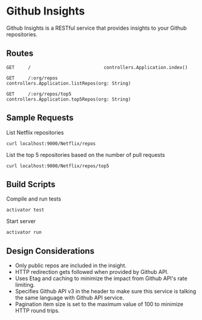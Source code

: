 Github Insights
=================================

Github Insights is a RESTful service that provides insights to your Github repositories.

## Routes
```
GET     /                           controllers.Application.index()

GET     /:org/repos                 controllers.Application.listRepos(org: String)

GET     /:org/repos/top5            controllers.Application.top5Repos(org: String)
```

## Sample Requests
List Netflix repositories
```
curl localhost:9000/Netflix/repos
```

List the top 5 repositories based on the number of pull requests
```
curl localhost:9000/Netflix/repos/top5
```

## Build Scripts
Compile and run tests
```
activator test
```

Start server
```
activator run
```

## Design Considerations
* Only public repos are included in the insight.
* HTTP redirection gets followed when provided by Github API.
* Uses Etag and caching to minimize the impact from Github API's rate limiting.
* Specifies Github API v3 in the header to make sure this service is talking the same language with Github API service.
* Pagination item size is set to the maximum value of 100 to minimize HTTP round trips.